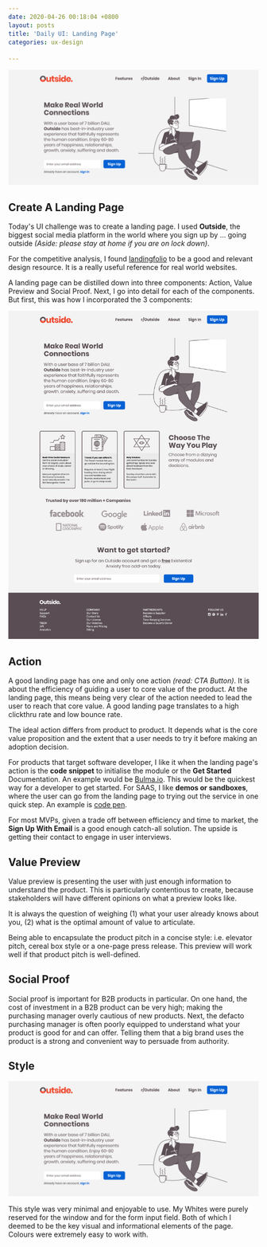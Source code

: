 ```yaml
---
date: 2020-04-26 00:18:04 +0800
layout: posts
title: 'Daily UI: Landing Page'
categories: ux-design

---
```

![](/uploads/landing-pages-preview-1.png)

## Create A Landing Page

Today's UI challenge was to create a landing page. I used **Outside**, the biggest social media platform in the world where you sign up by ... going outside _(Aside: please stay at home if you are on lock down)_.

For the competitive analysis, I found [landingfolio](https://www.landingfolio.com/inspiration/landing-page?offset=2 "landingfolio inspiration") to be a good and relevant design resource. It is a really useful reference for real world websites.

A landing page can be distilled down into three components: Action, Value Preview and Social Proof. Next, I go into detail for each of the components. But first, this was how I incorporated the 3 components:

![](/uploads/outside-landing.png)

## Action

A good landing page has one and only one action _(read: CTA Button)_. It is about the efficiency of guiding a user to core value of the product. At the landing page, this means being very clear of the action needed to lead the user to reach that core value. A good landing page translates to a high clickthru rate and low bounce rate.

The ideal action differs from product to product. It depends what is the core value proposition and the extent that a user needs to try it before making an adoption decision.

For products that target software developer, I like it when the landing page's action is the **code snippet** to initialise the module or the **Get Started** Documentation. An example would be [Bulma.io](https://bulma.io/). This would be the quickest way for a developer to get started. For SAAS, I like **demos or sandboxes**, where the user can go from the landing page to trying out the service in one quick step. An example is [code pen](https://codepen.io/).

For most MVPs, given a trade off between efficiency and time to market, the **Sign Up With Email** is a good enough catch-all solution. The upside is getting their contact to engage in user interviews.

## Value Preview

Value preview is presenting the user with just enough information to understand the product. This is particularly contentious to create, because stakeholders will have different opinions on what a preview looks like. 

It is always the question of weighing (1) what your user already knows about you, (2) what is the optimal amount of value to articulate. 

Being able to encapsulate the product pitch in a concise style: i.e. elevator pitch, cereal box style or a one-page press release. This preview will work well if that product pitch is well-defined.

## Social Proof

Social proof is important for B2B products in particular. On one hand, the cost of investment in a B2B product can be very high; making the purchasing manager overly cautious of new products. Next, the defacto purchasing manager is often poorly equipped to understand what your product is good for and can offer. Telling them that a big brand uses the product is a strong and convenient way to persuade from authority.

## Style

![](/uploads/landing-pages-preview-1.png)

This style was very minimal and enjoyable to use. My Whites were purely reserved for the window and for the form input field. Both of which I deemed to be the key visual and informational elements of the page. Colours were extremely easy to work with.